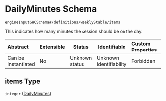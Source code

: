 # DailyMinutes Schema

```txt
engineInputGHCSchema#/definitions/weeklyStable/items
```

This indicates how many minutes the session should be on the day.


| Abstract            | Extensible | Status         | Identifiable            | Custom Properties | Additional Properties | Access Restrictions | Defined In                                                         |
| :------------------ | ---------- | -------------- | ----------------------- | :---------------- | --------------------- | ------------------- | ------------------------------------------------------------------ |
| Can be instantiated | No         | Unknown status | Unknown identifiability | Forbidden         | Allowed               | none                | [ghc.schema.json\*](../out/ghc.schema.json "open original schema") |

## items Type

`integer` ([DailyMinutes](ghc-definitions-weeklystable-dailyminutes.md))
